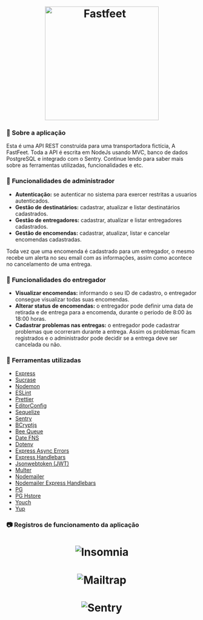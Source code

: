 <h1 align="center">
  <img alt="Fastfeet" title="Fastfeet" src="https://raw.githubusercontent.com/Rocketseat/bootcamp-gostack-desafio-02/master/.github/logo.png" width="300px" />
</h1>

### :memo: Sobre a aplicação

Esta é uma API REST construída para uma transportadora fictícia, A FastFeet. Toda a API é escrita em NodeJs usando MVC, banco de dados PostgreSQL e integrado com o Sentry. Continue lendo para saber mais sobre as ferramentas utilizadas, funcionalidades e etc.

### :bookmark_tabs: **Funcionalidades de administrador**

- **Autenticação:** se autenticar no sistema para exercer restritas a usuarios autenticados.
- **Gestão de destinatários:** cadastrar, atualizar e listar destinatários cadastrados.
- **Gestão de entregadores:** cadastrar, atualizar e listar entregadores cadastrados.
- **Gestão de encomendas:** cadastrar, atualizar, listar e cancelar encomendas cadastradas.

Toda vez que uma encomenda é cadastrado para um entregador, o mesmo recebe um alerta no seu email com as informações, assim como acontece no cancelamento de uma entrega.

### :bookmark_tabs: **Funcionalidades do entregador**

- **Visualizar encomendas:** informando o seu ID de cadastro, o entregador consegue visualizar todas suas encomendas.
- **Alterar status de encomendas:** o entregador pode definir uma data de retirada e de entrega para a encomenda, durante o periodo de 8:00 às 18:00 horas.
- **Cadastrar problemas nas entregas:** o entregador pode cadastrar problemas que ocorreram durante a entrega. Assim os problemas ficam registrados e o administrador pode decidir se a entrega deve ser cancelada ou não.

### :hammer: **Ferramentas utilizadas**
- <a target="_blank" href="https://www.npmjs.com/package/express" alt="Express">Express</a>
- <a target="_blank" href="https://www.npmjs.com/package/sucrase" alt="Sucrase">Sucrase</a>
- <a target="_blank" href="https://www.npmjs.com/package/nodemon" alt="Nodemon">Nodemon</a>
- <a target="_blank" href="https://www.npmjs.com/package/eslint" alt="ESLint">ESLint</a>
- <a target="_blank" href="https://www.npmjs.com/package/prettier" alt="Prettier">Prettier</a>
- <a target="_blank" href="https://editorconfig.org/" alt="EditorConfig">EditorConfig</a>
- <a target="_blank" href="https://www.npmjs.com/package/sequelize" alt="Sequelize">Sequelize</a>
- <a target="_blank" href="https://sentry.io/" alt="Sentry">Sentry</a>
- <a target="_blank" href="https://www.npmjs.com/package/bcryptjs" alt="bcryptjs">BCryptjs</a>
- <a target="_blank" href="https://www.npmjs.com/package/bee-queue" alt="bee-queue">Bee Queue</a>
- <a target="_blank" href="https://www.npmjs.com/package/date-fns" alt="date-fns">Date FNS</a>
- <a target="_blank" href="https://www.npmjs.com/package/dotenv" alt="dotenv">Dotenv</a>
- <a target="_blank" href="https://www.npmjs.com/package/express-async-errors" alt="express-async-errors">Express Async Errors</a>
- <a target="_blank" href="https://www.npmjs.com/package/express-handlebars" alt="express-handlebars">Express Handlebars</a>
- <a target="_blank" href="https://www.npmjs.com/package/jsonwebtoken" alt="jsonwebtoken">Jsonwebtoken (JWT)</a>
- <a target="_blank" href="https://www.npmjs.com/package/multer" alt="multer">Multer</a>
- <a target="_blank" href="https://www.npmjs.com/package/nodemailer" alt="nodemailer">Nodemailer</a>
- <a target="_blank" href="https://www.npmjs.com/package/nodemailer-express-handlebars" alt="nodemailer-express-handlebars">Nodemailer Express Handlebars</a>
- <a target="_blank" href="https://www.npmjs.com/package/pg" alt="pg">PG</a>
- <a target="_blank" href="https://www.npmjs.com/package/pg-hstore" alt="pg-hstore">PG Hstore</a>
- <a target="_blank" href="https://www.npmjs.com/package/youch" alt="youch">Youch</a>
- <a target="_blank" href="https://www.npmjs.com/package/Yup" alt="Yup">Yup</a>

### :camera: **Registros de funcionamento da aplicação**

<h1 align="center">
  <img alt="Insomnia" title="Insomnia" src="https://raw.githubusercontent.com/GustavoBlaze/fastfeet/master/demo/api.png" />
</h1>

<h1 align="center">
  <img alt="Mailtrap" title="Mailtrap" src="https://raw.githubusercontent.com/GustavoBlaze/fastfeet/master/demo/mail.png" />
</h1>

<h1 align="center">
  <img alt="Sentry" title="Sentry" src="https://raw.githubusercontent.com/GustavoBlaze/fastfeet/master/demo/sentry.png" />
</h1>
